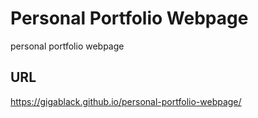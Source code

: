 # Personal Portfolio Webpage
personal portfolio webpage
## URL
https://gigablack.github.io/personal-portfolio-webpage/
